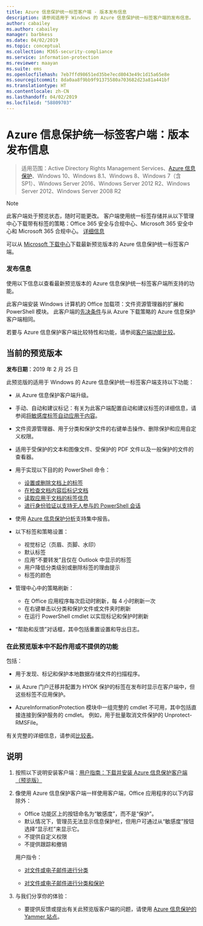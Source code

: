 ```yaml
---
title: Azure 信息保护统一标签客户端 - 版本发布信息
description: 请参阅适用于 Windows 的 Azure 信息保护统一标签客户端的发布信息。
author: cabailey
ms.author: cabailey
manager: barbkess
ms.date: 04/02/2019
ms.topic: conceptual
ms.collection: M365-security-compliance
ms.service: information-protection
ms.reviewer: maayan
ms.suite: ems
ms.openlocfilehash: 7eb7ffd98651ed35be7ecd8043e49c1d15a65e8e
ms.sourcegitcommit: 8da0aa8f9bb9f91375580a703682d23a81a441bf
ms.translationtype: HT
ms.contentlocale: zh-CN
ms.lasthandoff: 04/02/2019
ms.locfileid: "58809703"
---
```

# <a name="azure-information-protection-unified-labeling-client-version-release-information"></a>Azure 信息保护统一标签客户端：版本发布信息

>适用范围：Active Directory Rights Management Services、[Azure 信息保护](https://azure.microsoft.com/pricing/details/information-protection)、Windows 10、Windows 8.1、Windows 8、Windows 7（含 SP1）、Windows Server 2016、Windows Server 2012 R2、Windows Server 2012、Windows Server 2008 R2

> [!NOTE]
> 此客户端处于预览状态，随时可能更改。 客户端使用统一标签存储并从以下管理中心下载带有标签的策略：Office 365 安全与合规中心、Microsoft 365 安全中心和 Microsoft 365 合规中心。 [详细信息](/Office365/SecurityCompliance/sensitivity-labels)

可以从 [Microsoft 下载中心](https://www.microsoft.com/en-us/download/details.aspx?id=57440)下载最新预览版本的 Azure 信息保护统一标签客户端。

### <a name="release-information"></a>发布信息

使用以下信息以查看最新预览版本的 Azure 信息保护统一标签客户端所支持的功能。

此客户端安装 Windows 计算机的 Office 加载项：文件资源管理器的扩展和 PowerShell 模块。 此客户端的[先决条件](../requirements.md)与从 Azure 下载策略的 Azure 信息保护客户端相同。

若要与 Azure 信息保护客户端比较特性和功能，请参阅[客户端功能比较](use-client.md#feature-comparisons-for-the-clients)。

## <a name="current-preview-version"></a>当前的预览版本

**发布日期**：2019 年 2 月 25 日

此预览版的适用于 Windows 的 Azure 信息保护统一标签客户端支持以下功能： 

- 从 Azure 信息保护客户端升级。

- 手动、自动和建议标记：有关为此客户端配置自动和建议标签的详细信息，请参阅[将敏感度标签自动应用于内容](/Office365/SecurityCompliance/apply_sensitivity_label_automatically)。

- 文件资源管理器、用于分类和保护文件的右键单击操作、删除保护和应用自定义权限。

- 适用于受保护的文本和图像文件、受保护的 PDF 文件以及一般保护的文件的查看器。

- 用于实现以下目的的 PowerShell 命令：
    - [设置或删除文档上的标签](/powershell/module/azureinformationprotection/set-aipfilelabel)
    - [在检查文档内容后标记文档](/powershell/module/azureinformationprotection/set-aipfileclassification)
    - [读取应用于文档的标签信息](/powershell/module/azureinformationprotection/get-aipfilestatus)
    - [进行身份验证以支持无人参与的 PowerShell 会话](/powershell/module/azureinformationprotection/set-aipauthentication)

- 使用 [Azure 信息保护分析](../reports-aip.md)支持集中报告。

- 以下标签和策略设置：
    - 视觉标记（页眉、页脚、水印）
    - 默认标签
    - 应用“不要转发”且仅在 Outlook 中显示的标签
    - 用户降低分类级别或删除标签的理由提示
    - 标签的颜色

- 管理中心中的策略刷新：
    - 在 Office 应用程序每次启动时刷新，每 4 小时刷新一次
    - 在右键单击以分类和保护文件或文件夹时刷新
    - 在运行 PowerShell cmdlet 以实现标记和保护时刷新

- “帮助和反馈”对话框，其中包括重置设置和导出日志。

### <a name="features-that-do-not-work-in-this-preview-version-or-are-not-available"></a>在此预览版本中不起作用或不提供的功能

包括：

- 用于发现、标记和保护本地数据存储文件的扫描程序。

- 从 Azure 门户迁移并配置为 HYOK 保护的标签在发布时显示在客户端中，但这些标签不应用保护。

- AzureInformationProtection 模块中一组完整的 cmdlet 不可用，其中包括直接连接到保护服务的 cmdlet。 例如，用于批量取消文件保护的 Unprotect-RMSFile。

有关完整的详细信息，请参阅[比较表](use-client.md#feature-comparisons-for-the-clients)。

## <a name="instructions"></a>说明

1. 按照以下说明安装客户端：[用户指南：下载并安装 Azure 信息保护客户端（预览版）](install-unifiedlabelingclient-app.md) 

2. 像使用 Azure 信息保护客户端一样使用客户端，Office 应用程序的以下内容除外：
    - Office 功能区上的按钮命名为“敏感度”，而不是“保护”。
    - 默认情况下，管理员无法显示信息保护栏，但用户可通过从“敏感度”按钮选择“显示栏”来显示它。 
    - 不提供自定义权限
    - 不提供跟踪和撤销
    
    用户指令：
    
    - [对文件或电子邮件进行分类](client-classify.md) 
    
    - [对文件或电子邮件进行分类和保护](client-classify-protect.md)

3. 与我们分享你的体验： 
    
    - 要提供反馈或提出有关此预览版客户端的问题，请使用 [Azure 信息保护的 Yammer 站点](https://www.yammer.com/AskIPTeam)。
